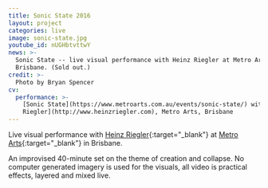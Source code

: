 ```yaml
---
title: Sonic State 2016
layout: project
categories: live
image: sonic-state.jpg
youtube_id: nUGHbtvttwY
news: >-
  Sonic State -- live visual performance with Heinz Riegler at Metro Arts in
  Brisbane. (Sold out.)
credit: >-
  Photo by Bryan Spencer
cv:
  performance: >-
    [Sonic State](https://www.metroarts.com.au/events/sonic-state/) with [Heinz
    Riegler](http://www.heinzriegler.com), Metro Arts, Brisbane
---
```


Live visual performance with [Heinz Riegler][hr]{:target="_blank"}
at [Metro Arts][metro]{:target="_blank"} in Brisbane.

An improvised 40-minute set on the theme of creation and collapse. No computer
generated imagery is used for the visuals, all video is practical effects,
layered and mixed live.

[hr]: http://heinzriegler.com
[metro]: https://www.metroarts.com.au/events/sonic-state/

